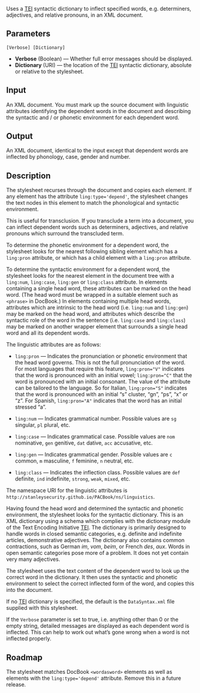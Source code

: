 Uses a [TEI](http://www.tei-c.org/) syntactic dictionary to inflect specified words, e.g. determiners, adjectives, and relative pronouns, in an XML document.

## Parameters

`[Verbose] [Dictionary]`

* **Verbose** (Boolean) — Whether full error messages should be displayed.
* **Dictionary** (URI) — the location of the [TEI](http://www.tei-c.org/) syntactic dictionary, absolute or relative to the stylesheet.

## Input

An XML document. You must mark up the source document with linguistic attributes identifying the dependent words in the document and describing the syntactic and / or phonetic environment for each dependent word.

## Output

An XML document, identical to the input except that dependent words are inflected by phonology, case, gender and number.

## Description

The stylesheet recurses through the document and copies each element. If any element has the attribute `ling:type='depend'`, the stylesheet changes the text nodes in this element to match the phonological and syntactic environment.

This is useful for transclusion. If you transclude a term into a document, you can inflect dependent words such as determiners, adjectives, and relative pronouns which surround the transcluded term.

To determine the phonetic environment for a dependent word, the stylesheet looks for the nearest following sibling element which has a `ling:pron` attribute, or which has a child element with a `ling:pron` attribute.

To determine the syntactic environment for a dependent word, the stylesheet looks for the nearest element in the document tree with a `ling:num`, `ling:case`, `ling:gen` or `ling:class` attribute. In elements containing a single head word, these attributes can be marked on the head word. (The head word must be wrapped in a suitable element such as `<phrase>` in DocBook.) In elements containing multiple head words, attributes which are intrinsic to the head word (i.e. `ling:num` and `ling:gen`) may be marked on the head word, and attributes which describe the syntactic role of the word in the sentence (i.e. `ling:case` and `ling:class`) may be marked on another wrapper element that surrounds a single head word and all its dependent words.

The linguistic attributes are as follows:

* `ling:pron` — Indicates the pronunciation or phonetic environment that the head word governs. This is not the full pronunciation of the word. For most languages that require this feature, `ling:pron="V"` indicates that
the word is pronounced with an initial vowel; `ling:pron="C"` that the word is pronounced with an initial consonant. The value of the attribute can be tailored to the language. So for Italian, `ling:pron="S"` indicates that the word is pronounced with an initial “s” cluster, “gn”, “ps”, “x” or “z”. For Spanish, `ling:pron="A"` indicates that the word has an initial stressed “a”.

* `ling:num` — Indicates grammatical number. Possible values are `sg` singular, `pl` plural, etc.

* `ling:case` — Indicates grammatical case. Possible values are `nom` nominative, `gen` genitive, `dat` dative, `acc` accusative, etc.

* `ling:gen` — Indicates grammatical gender. Possible values are `c` common, `m` masculine, `f` feminine, `n` neutral, etc.

* `ling:class` — Indicates the inflection class. Possible values are `def` definite, `ind` indefinite, `strong`, `weak`, `mixed`, etc.

The namespace URI for the linguistic attributes is `http://stanleysecurity.github.io/PACBook/ns/linguistics`.

Having found the head word and determined the syntactic and phonetic environment, the stylesheet looks for the syntactic dictionary. This is an XML dictionary using a schema which complies with the dictionary module of the Text Encoding Initiative [TEI](http://www.tei-c.org/). The dictionary is primarily designed to handle words in closed semantic categories, e.g. definite and indefinite articles, demonstrative adjectives. The dictionary also contains common contractions, such as German _im_, _vom_, _beim_, or French _des_, _aux_. Words in open semantic categories pose more of a problem. It does not yet contain very many adjectives. 

The stylesheet uses the text content of the dependent word to look up the correct word in the dictionary. It then uses the syntactic and phonetic environment to select the correct inflected form of the word, and copies this into the document.

If no [TEI](http://www.tei-c.org/) dictionary is specified, the default is the `DataSyntax.xml` file supplied with this stylesheet.

If the `Verbose` parameter is set to true, i.e. anything other than 0 or the empty string, detailed messages are displayed as each dependent word is inflected. This can help to work out what’s gone wrong when a word is not inflected properly.

## Roadmap

The stylesheet matches DocBook `<wordasword>` elements as well as elements with the `ling:type='depend'` attribute. Remove this in a future release.